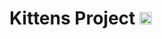 # Kittens Project <img src="https://camo.githubusercontent.com/7111c55c0ce34f556c564bd9f569a5e2f9883e2b/68747470733a2f2f64657669636f6e732e6769746875622e696f2f64657669636f6e2f64657669636f6e2e6769742f69636f6e732f7261696c732f7261696c732d6f726967696e616c2d776f72646d61726b2e737667" alt="rails" width="20" height="20" data-canonical-src="https://devicons.github.io/devicon/devicon.git/icons/rails/rails-original-wordmark.svg" style="max-width:100%;"> 